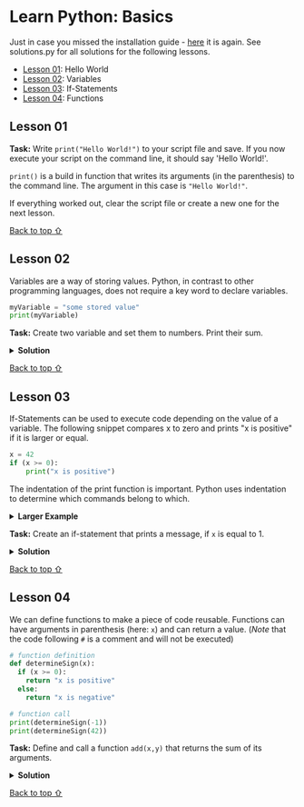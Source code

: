 # Learn Python: Basics

Just in case you missed the installation guide - [here](..) it is again. See solutions.py for all solutions for the following lessons.

- [Lesson 01](#lesson-01): Hello World
- [Lesson 02](#lesson-02): Variables
- [Lesson 03](#lesson-03): If-Statements
- [Lesson 04](#lesson-04): Functions

## Lesson 01

**Task:** Write `print("Hello World!")` to your script file and save. If you now execute your script on the command line, it should say 'Hello World!'.

`print()` is a build in function that writes its arguments (in the parenthesis) to the command line. The argument in this case is `"Hello World!"`.

If everything worked out, clear the script file or create a new one for the next lesson.

[Back to top &#8679;](#learn-python)

## Lesson 02

Variables are a way of storing values. Python, in contrast to other programming languages, does not require a key word to declare variables.

```python
myVariable = "some stored value"
print(myVariable)
```

**Task:** Create two variable and set them to numbers. Print their sum.

<details>
<summary><b>Solution</b></summary>

```python
x = 1
y = 41
print(x+y)
```
Result: `42`

</details>

[Back to top &#8679;](#learn-python)

## Lesson 03

If-Statements can be used to execute code depending on the value of a variable. The following snippet compares x to zero and prints "x is positive" if it is larger or equal.

```python
x = 42
if (x >= 0):
    print("x is positive")
```

The indentation of the print function is important. Python uses indentation to determine which commands belong to which.

<details>
<summary><b>Larger Example</b></summary>

```python
x = 42
if (x == 1):
    print("Print this if x is equal to one")

print("No indentation - print this no matter what")
```

</details>

**Task:** Create an if-statement that prints a message, if `x` is equal to 1.

<details>
<summary><b>Solution</b></summary>

```python
x = 1
if (x == 1):
    print("x is equal to one")
```
Result: `x is equal to one`

</details>

[Back to top &#8679;](#learn-python)

## Lesson 04

We can define functions to make a piece of code reusable. Functions can have arguments in parenthesis (here: `x`) and can return a value. (_Note_ that the code following `#` is a comment and will not be executed)

```python
# function definition
def determineSign(x):
  if (x >= 0):
    return "x is positive"
  else:
    return "x is negative"

# function call
print(determineSign(-1))
print(determineSign(42))
```

**Task:** Define and call a function `add(x,y)` that returns the sum of its arguments.

<details>
<summary><b>Solution</b></summary>

```python
def add(x,y):
  return x+y

print(add(2,5))
```
Result: `7`

</details>

[Back to top &#8679;](#learn-python)
